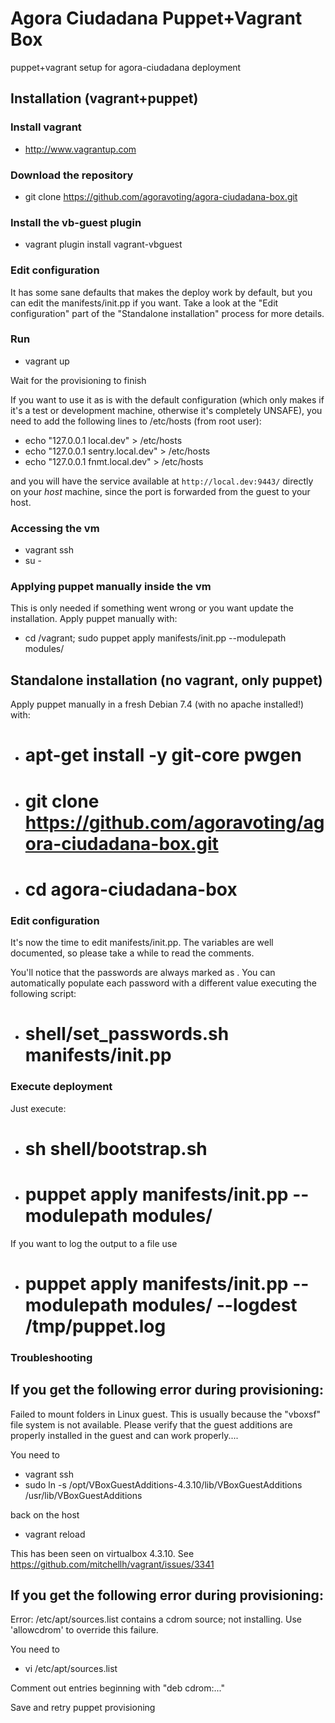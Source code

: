 # Agora Ciudadana Puppet+Vagrant Box

puppet+vagrant setup for agora-ciudadana deployment

## Installation (vagrant+puppet)

### Install vagrant

* http://www.vagrantup.com

### Download the repository

* git clone https://github.com/agoravoting/agora-ciudadana-box.git

### Install the vb-guest plugin

* vagrant plugin install vagrant-vbguest

### Edit configuration

It has some sane defaults that makes the deploy work by default, but you can
edit the manifests/init.pp if you want. Take a look at the "Edit configuration"
part of the "Standalone installation" process for more details.

### Run

* vagrant up

Wait for the provisioning to finish

If you want to use it as is with the default configuration (which only makes if it's a test or development machine, otherwise it's completely UNSAFE), you need to add the following lines to /etc/hosts (from root user):

* echo "127.0.0.1 local.dev" > /etc/hosts
* echo "127.0.0.1 sentry.local.dev" > /etc/hosts
* echo "127.0.0.1 fnmt.local.dev" > /etc/hosts

and you will have the service available at `http://local.dev:9443/` directly on your *host* machine, since the port is forwarded from the guest to your host.

### Accessing the vm

* vagrant ssh
* su -

### Applying puppet manually inside the vm

This is only needed if something went wrong or you want update the installation. Apply puppet manually with:

* cd /vagrant; sudo puppet apply manifests/init.pp --modulepath modules/

## Standalone installation (no vagrant, only puppet)

Apply puppet manually in a fresh Debian 7.4 (with no apache installed!) with:

* # apt-get install -y git-core pwgen
* # git clone https://github.com/agoravoting/agora-ciudadana-box.git
* # cd agora-ciudadana-box

### Edit configuration

It's now the time to edit manifests/init.pp. The variables are well documented,
so please take a while to read the comments.

You'll notice that the passwords are always marked as <PASSWORD>. You can
automatically populate each password with a different value executing the
following script:

* # shell/set_passwords.sh manifests/init.pp

### Execute deployment

Just execute:

* # sh shell/bootstrap.sh
* # puppet apply manifests/init.pp --modulepath modules/

If you want to log the output to a file use

* # puppet apply manifests/init.pp --modulepath modules/ --logdest /tmp/puppet.log

### Troubleshooting

## If you get the following error during provisioning:

Failed to mount folders in Linux guest. This is usually because
the "vboxsf" file system is not available. Please verify that
the guest additions are properly installed in the guest and
can work properly....

You need to

* vagrant ssh
* sudo ln -s /opt/VBoxGuestAdditions-4.3.10/lib/VBoxGuestAdditions /usr/lib/VBoxGuestAdditions

back on the host

* vagrant reload

This has been seen on virtualbox 4.3.10. See https://github.com/mitchellh/vagrant/issues/3341

## If you get the following error during provisioning:

Error: /etc/apt/sources.list contains a cdrom source; not installing.  Use 'allowcdrom' to override this failure.

You need to

* vi /etc/apt/sources.list

Comment out entries beginning with "deb cdrom:..."

Save and retry puppet provisioning